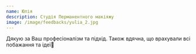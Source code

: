 ```yaml
---
name: Юлія 
description: Студія Перманентного макіяжу
image: /image/feedbacks/yulia_2.jpg
---
```


Дякую за Ваш професіоналізм та підхід. Також вдячна, що врахували всі побажання та ідеї💖
